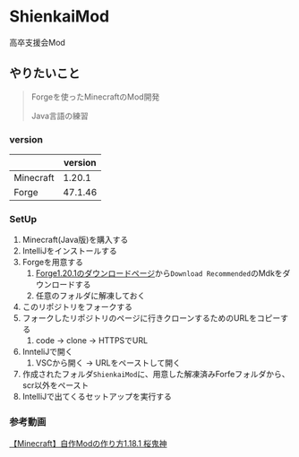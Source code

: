 # ShienkaiMod
高卒支援会Mod

## やりたいこと
> Forgeを使ったMinecraftのMod開発
> 
> Java言語の練習

### version

| | version |
|---------|---------|
|Minecraft| 1.20.1  |
|Forge| 47.1.46 | 

### SetUp

1. Minecraft(Java版)を購入する
1. IntelliJをインストールする
1. Forgeを用意する
   1. [Forge1.20.1のダウンロードページ](https://files.minecraftforge.net/net/minecraftforge/forge/index_1.20.1.html)から`Download Recommended`のMdkをダウンロードする
   1. 任意のフォルダに解凍しておく
1. このリポジトリをフォークする
1. フォークしたリポジトリのページに行きクローンするためのURLをコピーする
   1. code -> clone -> HTTPSでURL
1. InnteliJで開く
   1. VSCから開く -> URLをペーストして開く
1. 作成されたフォルダ`ShienkaiMod`に、用意した解凍済みForfeフォルダから、scr以外をペースト
1. IntelliJで出てくるセットアップを実行する


### 参考動画
[【Minecraft】自作Modの作り方1.18.1
桜鬼神](https://www.youtube.com/watch?v=0--FgEOMQsw&list=PLWwlnq188K5w95GuBYAEbgVFJ_BqSr8OW)




